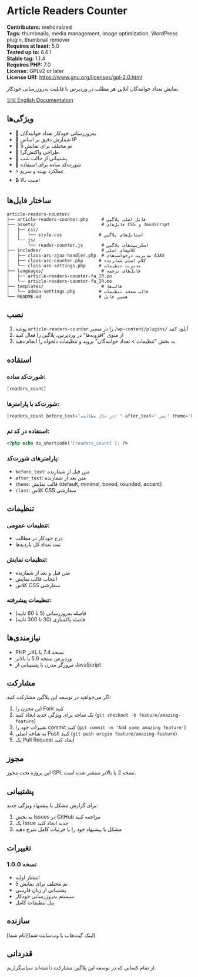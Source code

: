 # Article Readers Counter

**Contributors:** mehdiraized  
**Tags:** thumbnails, media management, image optimization, WordPress plugin, thumbnail remover  
**Requires at least:** 5.0  
**Tested up to:** 6.6.1  
**Stable tag:** 1.1.4  
**Requires PHP:** 7.0  
**License:** GPLv2 or later  
**License URI:** https://www.gnu.org/licenses/gpl-2.0.html

نمایش تعداد خوانندگان آنلاین هر مطلب در وردپرس با قابلیت به‌روزرسانی خودکار.

[🇺🇸 English Documentation](Readme.md)

## ویژگی‌ها

- 🔄 به‌روزرسانی خودکار تعداد خوانندگان
- 👥 شمارش دقیق بر اساس IP
- 🎨 5 تم مختلف برای نمایش
- 📱 طراحی واکنش‌گرا
- 🌙 پشتیبانی از حالت شب
- 🔌 شورت‌کد ساده برای استفاده
- ⚡ عملکرد بهینه و سریع
- 🔒 امنیت بالا

## ساختار فایل‌ها

```
article-readers-counter/
├── article-readers-counter.php     # فایل اصلی پلاگین
├── assets/                         # فایل‌های CSS و JavaScript
│   ├── css/
│   │   └── style.css              # استایل‌های پلاگین
│   └── js/
│       └── reader-counter.js       # اسکریپت‌های پلاگین
├── includes/                       # کلاس‌های اصلی
│   ├── class-arc-ajax-handler.php  # مدیریت درخواست‌های AJAX
│   ├── class-arc-counter.php      # کلاس اصلی شمارنده
│   └── class-arc-settings.php     # مدیریت تنظیمات
├── languages/                      # فایل‌های ترجمه
│   ├── article-readers-counter-fa_IR.po
│   └── article-readers-counter-fa_IR.mo
├── templates/                      # قالب‌ها
│   └── admin-settings.php         # قالب صفحه تنظیمات
└── README.md                      # همین فایل
```

## نصب

1. پوشه `article-readers-counter` را در مسیر `/wp-content/plugins/` آپلود کنید
2. از منوی "افزونه‌ها" در وردپرس، پلاگین را فعال کنید
3. به بخش "تنظیمات > تعداد خوانندگان" بروید و تنظیمات دلخواه را انجام دهید

## استفاده

### شورت‌کد ساده:

```php
[readers_count]
```

### شورت‌کد با پارامترها:

```php
[readers_count before_text="در حال مطالعه: " after_text=" نفر" theme="boxed"]
```

### استفاده در کد تم:

```php
<?php echo do_shortcode('[readers_count]'); ?>
```

### پارامترهای شورت‌کد:

- `before_text`: متن قبل از شمارنده
- `after_text`: متن بعد از شمارنده
- `theme`: قالب نمایش (default, minimal, boxed, rounded, accent)
- `class`: کلاس CSS سفارشی

## تنظیمات

### تنظیمات عمومی:

- درج خودکار در مطالب
- ثبت تعداد کل بازدیدها

### تنظیمات نمایش:

- متن قبل و بعد از شمارنده
- انتخاب قالب نمایش
- کلاس CSS سفارشی

### تنظیمات پیشرفته:

- فاصله به‌روزرسانی (5 تا 60 ثانیه)
- فاصله پاکسازی (30 تا 300 ثانیه)

## نیازمندی‌ها

- PHP نسخه 7.4 یا بالاتر
- وردپرس نسخه 5.0 یا بالاتر
- مرورگر مدرن با پشتیبانی از JavaScript

## مشارکت

اگر می‌خواهید در توسعه این پلاگین مشارکت کنید:

1. این مخزن را Fork کنید
2. یک شاخه برای ویژگی جدید ایجاد کنید (`git checkout -b feature/amazing-feature`)
3. تغییرات خود را commit کنید (`git commit -m 'Add some amazing feature'`)
4. به شاخه اصلی Push کنید (`git push origin feature/amazing-feature`)
5. یک Pull Request ایجاد کنید

## مجوز

این پروژه تحت مجوز GPL نسخه 2 یا بالاتر منتشر شده است.

## پشتیبانی

برای گزارش مشکل یا پیشنهاد ویژگی جدید:

1. به بخش Issues در GitHub مراجعه کنید
2. یک Issue جدید ایجاد کنید
3. مشکل یا پیشنهاد خود را با جزئیات کامل شرح دهید

## تغییرات

### نسخه 1.0.0

- انتشار اولیه
- 5 تم مختلف برای نمایش
- پشتیبانی از زبان فارسی
- سیستم به‌روزرسانی خودکار
- پنل تنظیمات کامل

## سازنده

[نام شما](لینک گیت‌هاب یا وب‌سایت شما)

## قدردانی

از تمام کسانی که در توسعه این پلاگین مشارکت داشته‌اند سپاسگزاریم.

